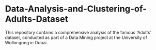 # Data-Analysis-and-Clustering-of-Adults-Dataset
This repository contains a comprehensive analysis of the famous 'Adults' dataset, conducted as part of a Data Mining project at the University of Wollongong in Dubai.
